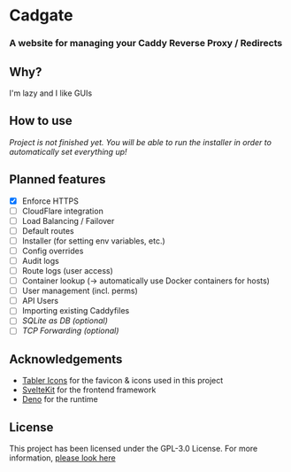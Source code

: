 # Cadgate

### A website for managing your Caddy Reverse Proxy / Redirects

## Why?

I'm lazy and I like GUIs

## How to use

_Project is not finished yet. You will be able to run the installer in order to automatically set everything up!_

## Planned features

-   [x] Enforce HTTPS
-   [ ] CloudFlare integration
-   [ ] Load Balancing / Failover
-   [ ] Default routes
-   [ ] Installer (for setting env variables, etc.)
-   [ ] Config overrides
-   [ ] Audit logs
-   [ ] Route logs (user access)
-   [ ] Container lookup (-> automatically use Docker containers for hosts)
-   [ ] User management (incl. perms)
-   [ ] API Users
-   [ ] Importing existing Caddyfiles
-   [ ] _SQLite as DB (optional)_
-   [ ] _TCP Forwarding (optional)_

## Acknowledgements

-   [Tabler Icons](https://tabler.io/icons) for the favicon & icons used in this project
-   [SvelteKit](https://kit.svelte.dev) for the frontend framework
-   [Deno](https://deno.land) for the runtime

## License

This project has been licensed under the GPL-3.0 License. For more information, [please look here](LICENSE)
